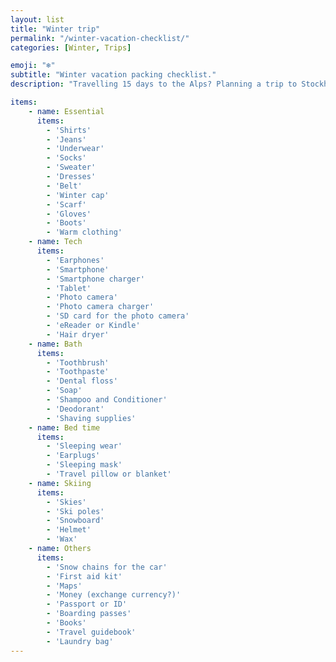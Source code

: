```yaml
---
layout: list
title: "Winter trip"
permalink: "/winter-vacation-checklist/"
categories: [Winter, Trips]

emoji: "❄️"
subtitle: "Winter vacation packing checklist."
description: "Travelling 15 days to the Alps? Planning a trip to Stockholm? Here you have the list of all the things you cannot forget to pack in your suitcase when you are going to be some days in the a cold place."

items:
    - name: Essential
      items:
        - 'Shirts'
        - 'Jeans'
        - 'Underwear'
        - 'Socks'
        - 'Sweater'
        - 'Dresses'
        - 'Belt'
        - 'Winter cap'
        - 'Scarf'
        - 'Gloves'
        - 'Boots'
        - 'Warm clothing'
    - name: Tech
      items:
        - 'Earphones'
        - 'Smartphone'
        - 'Smartphone charger'
        - 'Tablet'
        - 'Photo camera'
        - 'Photo camera charger'
        - 'SD card for the photo camera'
        - 'eReader or Kindle'
        - 'Hair dryer'
    - name: Bath
      items:
        - 'Toothbrush'
        - 'Toothpaste'
        - 'Dental floss'
        - 'Soap'
        - 'Shampoo and Conditioner'
        - 'Deodorant'
        - 'Shaving supplies'
    - name: Bed time
      items:
        - 'Sleeping wear'
        - 'Earplugs'
        - 'Sleeping mask'
        - 'Travel pillow or blanket'
    - name: Skiing
      items:
        - 'Skies'
        - 'Ski poles'
        - 'Snowboard'
        - 'Helmet'
        - 'Wax'
    - name: Others
      items:
        - 'Snow chains for the car'
        - 'First aid kit'
        - 'Maps'
        - 'Money (exchange currency?)'
        - 'Passport or ID'
        - 'Boarding passes'
        - 'Books'
        - 'Travel guidebook'
        - 'Laundry bag'
---
```

